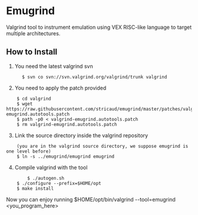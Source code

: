 Emugrind
========

Valgrind tool to instrument emulation using VEX RISC-like language to target multiple architectures.


How to Install
--------------

1. You need the latest valgrind svn

``` 
      $ svn co svn://svn.valgrind.org/valgrind/trunk valgrind
```

2. You need to apply the patch provided

```
	$ cd valgrind
	$ wget https://raw.githubusercontent.com/stricaud/emugrind/master/patches/valgrind-emugrind.autotools.patch
	$ path -p0 < valgrind-emugrind.autotools.patch
	$ rm valgrind-emugrind.autotools.patch
```

3. Link the source directory inside the valgrind repository

```
	(you are in the valgrind source directory, we suppose emugrind is one level before)
	$ ln -s ../emugrind/emugrind emugrind
```

4. Compile valgrind with the tool


```
        $ ./autogen.sh
	$ ./configure --prefix=$HOME/opt
	$ make install
```

Now you can enjoy running $HOME/opt/bin/valgrind --tool=emugrind <you_program_here>


